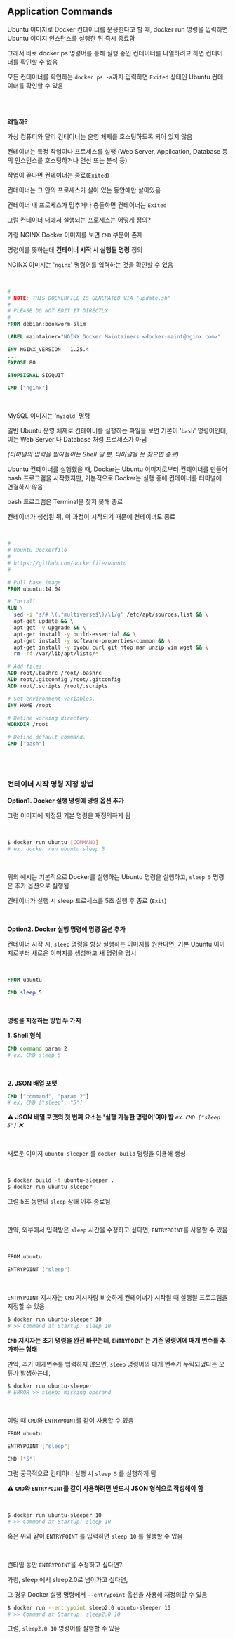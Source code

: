 ## Application Commands

Ubuntu 이미지로 Docker 컨테이너를 운용한다고 할 때, 
docker run 명령을 입력하면 Ubuntu 이미지 인스턴스를 실행한 뒤 즉시 종료함 

그래서 바로 docker ps 명령어를 통해 실행 중인 컨테이너를 나열하려고 하면 컨테이너를 확인할 수 없음

모든 컨테이너를 확인하는 `docker ps -a`까지 입력하면 `Exited` 상태인 Ubuntu 컨테이너를 확인할 수 있음 

<br/><br/>

**왜일까?** 

가상 컴퓨터와 달리 컨테이너는 운영 체제를 호스팅하도록 되어 있지 않음

컨테이너는 특정 작업이나 프로세스를 실행
(Web Server, Application, Database 등의 인스턴스를 호스팅하거나 연산 또는 분석 등)

작업이 끝나면 컨테이너는 종료(`Exited`) 

컨테이너는 그 안의 프로세스가 살아 있는 동안에만 살아있음

컨테이너 내 프로세스가 멈추거나 충돌하면 컨테이너는 `Exited`


그럼 컨테이너 내에서 실행되는 프로세스는 어떻게 정의?

가령 NGINX Docker 이미지를 보면 `CMD` 부분이 존재 

명령어를 뜻하는데 **컨테이너 시작 시 실행될 명령** 정의

NGINX 이미지는 '`nginx`' 명령어를 입력하는 것을 확인할 수 있음

<br/>

```dockerfile
#
# NOTE: THIS DOCKERFILE IS GENERATED VIA "update.sh"
#
# PLEASE DO NOT EDIT IT DIRECTLY.
#
FROM debian:bookworm-slim

LABEL maintainer="NGINX Docker Maintainers <docker-maint@nginx.com>"

ENV NGINX_VERSION   1.25.4
...
EXPOSE 80

STOPSIGNAL SIGQUIT

CMD ["nginx"]
```

<br/>

MySQL 이미지는 '`mysqld`' 명령


일반 Ubuntu 운영 체제로 컨테이너를 실행하는 파일을 보면 기본이 '`bash`' 명령어인데, 
이는 Web Server 나 Database 처럼 프로세스가 아님

_(터미널의 입력을 받아들이는 Shell 일 뿐, 터미널을 못 찾으면 종료)_


Ubuntu 컨테이너를 실행했을 때, Docker는 Ubuntu 이미지로부터 컨테이너를 만들어 bash 프로그램을 시작했지만,
기본적으로 Docker는 실행 중에 컨테이너를 터미널에 연결하지 않음

bash 프로그램은 Terminal을 찾지 못해 종료

컨테이너가 생성된 뒤, 이 과정이 시작되기 때문에 컨테이너도 종료


<br/>

```dockerfile
#
# Ubuntu Dockerfile
#
# https://github.com/dockerfile/ubuntu
#

# Pull base image.
FROM ubuntu:14.04

# Install.
RUN \
  sed -i 's/# \(.*multiverse$\)/\1/g' /etc/apt/sources.list && \
  apt-get update && \
  apt-get -y upgrade && \
  apt-get install -y build-essential && \
  apt-get install -y software-properties-common && \
  apt-get install -y byobu curl git htop man unzip vim wget && \
  rm -rf /var/lib/apt/lists/*

# Add files.
ADD root/.bashrc /root/.bashrc
ADD root/.gitconfig /root/.gitconfig
ADD root/.scripts /root/.scripts

# Set environment variables.
ENV HOME /root

# Define working directory.
WORKDIR /root

# Define default command.
CMD ["bash"]
```

<br/><br/>

### 컨테이너 시작 명령 지정 방법


**Option1. Docker 실행 명령에 명령 옵션 추가**

그럼 이미지에 지정된 기본 명령을 재정의하게 됨

<br/>

```Bash
$ docker run ubuntu [COMMAND]
# ex. docker run ubuntu sleep 5
```

<br/>

위의 예시는 기본적으로 Docker를 실행하는 Ubuntu 명령을 실행하고, `sleep 5` 명령은 추가 옵션으로 실행됨

컨테이너가 실행 시 sleep 프로세스를 5초 실행 후 종료 (`Exit`)

<br/>

**Option2. Docker 실행 명령에 명령 옵션 추가**

컨테이너 시작 시, `sleep` 명령을 항상 실행하는 이미지를 원한다면,
기본 Ubuntu 이미지로부터 새로운 이미지를 생성하고 새 명령을 명시

<br/>

```dockerfile
FROM ubuntu

CMD sleep 5
```

<br/>

**명령을 지정하는 방법 두 가지**

**1. Shell 형식**

```dockerfile
CMD command param 2
# ex. CMD sleep 5
```

<br/>

**2. JSON 배열 포맷**

```dockerfile
CMD ["command", "param 2"]
# ex. CMD ["sleep", "5"]
```

**⚠️ JSON 배열 포맷의 첫 번째 요소는 '실행 가능한 명령어'여야 함**
_ex. `CMD ["sleep 5"]` ❌_

<br/>

새로운 이미지 `ubuntu-sleeper` 를 `docker build` 명령을 이용해 생성

<br/>

```Bash
$ docker build -t ubuntu-sleeper .
$ docker run ubuntu-sleeper
```

그럼 5초 동안의 `sleep` 상태 이후 종료됨

<br/>

만약, 외부에서 입력받은 `sleep` 시간을 수정하고 싶다면, `ENTRYPOINT`를 사용할 수 있음

<br/>

```Bash
FROM ubuntu

ENTRYPOINT ["sleep"]
```

<br/>

`ENTRYPOINT` 지시자는 `CMD` 지시자랑 비슷하게 컨테이너가 시작될 때 실행될 프로그램을 지정할 수 있음

```Bash
$ docker run ubuntu-sleeper 10
# >> Command at Startup: sleep 10
```

**`CMD` 지시자는 초기 명령을 완전 바꾸는데, `ENTRYPOINT` 는 기존 명령어에 매개 변수를 추가하는 형태**

만약, 추가 매개변수를 입력하지 않으면, `sleep` 명령어의 매개 변수가 누락되었다는 오류가 발생하는데,

```Bash
$ docker run ubuntu-sleeper
# ERROR >> sleep: missing operand 
```

<br/>

이럴 때 `CMD`와 `ENTRYPOINT`를 같이 사용할 수 있음

```Bash
FROM ubuntu

ENTRYPOINT ["sleep"]

CMD ["5"]
```

그럼 궁극적으로 컨테이너 실행 시 `sleep 5` 를 실행하게 됨

**⚠️ `CMD`와 `ENTRYPOINT`를 같이 사용하려면 반드시 JSON 형식으로 작성해야 함**

<br/>

```Bash
$ docker run ubuntu-sleeper 10
# >> Command at Startup: sleep 10
```

혹은 위와 같이 `ENTRYPOINT` 를 입력하면 `sleep 10` 를 실행할 수 있음

<br/>

런타임 동안 `ENTRYPOINT`을 수정하고 싶다면?

가령, sleep 에서 sleep2.0로 넘어가고 싶다면,

그 경우 Docker 실행 명령에서 `--entrypoint` 옵션을 사용해 재정의할 수 있음

```Bash
$ docker run --entrypoint sleep2.0 ubuntu-sleeper 10
# >> Command at Startup: sleep2.0 10
```

그럼, `sleep2.0 10` 명령어를 실행할 수 있음
